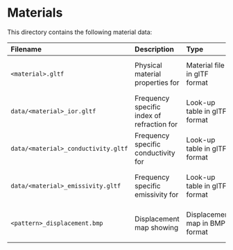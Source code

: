 Materials
=========

This directory contains the following material data:

| Filename                            | Description                                           | Type                           | Origin                                         | License                                               |
|:------------------------------------|:------------------------------------------------------|:-------------------------------|:-----------------------------------------------|:------------------------------------------------------|
| `<material>.gltf`                   | Physical material properties for <material>           | Material file in glTF format   | Created within this project                      | See project license                                   |
| `data/<material>_ior.gltf`          | Frequency specific index of refraction for <material> | Look-up table in glTF format   | Created within this project                      | See project license                                   |
| `data/<material>_conductivity.gltf` | Frequency specific conductivity for <material>        | Look-up table in glTF format   | Created within this project                      | See project license                                   |
| `data/<material>_emissivity.gltf`   | Frequency specific emissivity for <material>          | Look-up table in glTF format   | Created within this project                      | See project license                                   |
| `<pattern>_displacement.bmp`        | Displacement map showing <pattern>                    | Displacement map in BMP format | Exported using [Gimp 2.8](https://www.gimp.org/) | [GNU GPL 3](http://www.gnu.org/licenses/gpl-3.0.html) |
